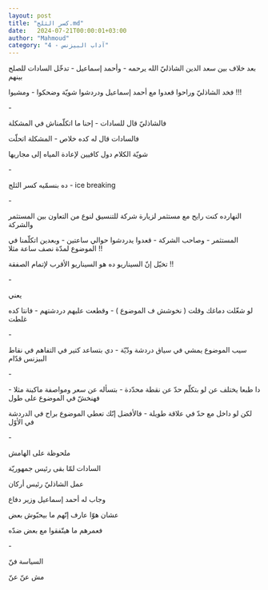 ```yaml
---
layout: post
title: "كسر الثلج.md"
date:   2024-07-21T00:00:01+03:00
author: "Mahmoud"
category: "4 - آداب البيزنس"
---
```

بعد خلاف بين سعد الدين الشاذليّ الله يرحمه - وأحمد
إسماعيل - تدخّل السادات للصلح بينهم

فخد الشاذليّ وراحوا قعدوا مع أحمد إسماعيل ودردشوا شويّة
وضحكوا - ومشيوا !!!

\-

فالشاذليّ قال للسادات - إحنا ما اتكلّمناش في
المشكلة

فالسادات قال له كده خلاص - المشكلة اتحلّت

شويّة الكلام دول كافيين لإعادة المياه إلى مجاريها

\-

ده بنسمّيه كسر الثلج - ice breaking

\-

النهارده كنت رايح مع مستثمر لزيارة شركة للتنسيق لنوع من
التعاون بين المستثمر والشركة

المستثمر - وصاحب الشركة - قعدوا يدردشوا حوالي ساعتين -
وبعدين اتكلّمنا في الموضوع لمدّة نصف ساعة مثلا !!

تخيّل إنّ السيناريو ده هو السيناريو الأقرب لإتمام
الصفقة !!

\-

يعني

لو شغّلت دماغك وقلت ( نخوشش ف الموضوع ) - وقطعت عليهم
دردشتهم - فانتا كده غلطت

\-

سيب الموضوع يمشي في سياق دردشة ودّيّة -
دي بتساعد كتير في التفاهم في نقاط البيزنس قدّام

\-

دا طبعا يختلف عن لو بتكلّم حدّ عن نقطة محدّدة - بتسأله عن
سعر ومواصفة ماكينة مثلا - فهنخشّ في الموضوع على طول

لكن لو داخل مع حدّ في علاقة طويلة - فالأفضل إنّك تعطي
الموضوع براح في الدردشة في الأوّل

\-

ملحوظة على الهامش

السادات لمّا بقى رئيس جمهوريّة

عمل الشاذليّ رئيس أركان

وجاب له أحمد إسماعيل وزير دفاع

عشان هوّا عارف إنّهم ما بيحبّوش بعض

فعمرهم ما هيتّفقوا مع بعض ضدّه

\-

السياسة فنّ

مش عنّ عنّ
